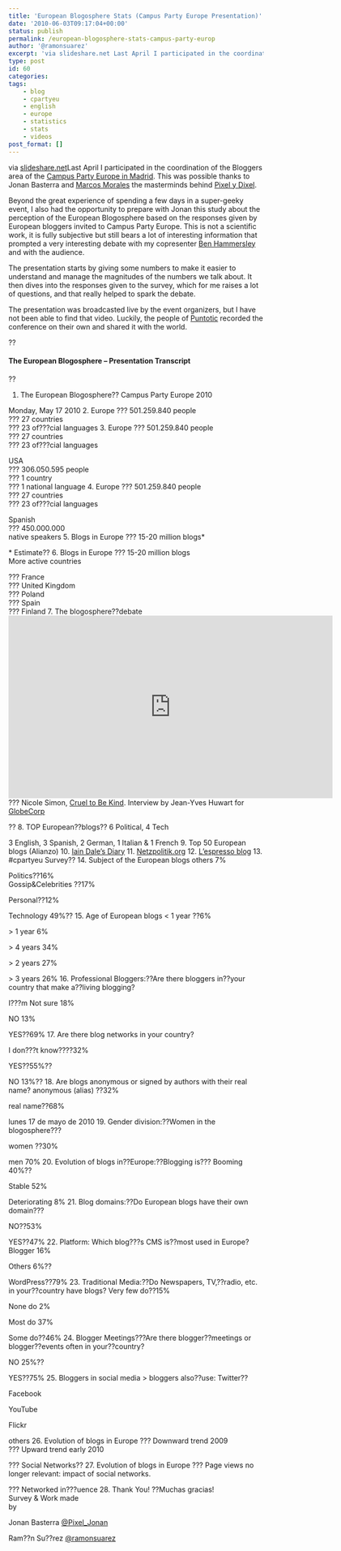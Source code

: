 ```yaml
---
title: 'European Blogosphere Stats (Campus Party Europe Presentation)'
date: '2010-06-03T09:17:04+00:00'
status: publish
permalink: /european-blogosphere-stats-campus-party-europ
author: '@ramonsuarez'
excerpt: 'via slideshare.net Last April I participated in the coordination of the Bloggers area of the Campus Party Europe in Madrid. This was possible thanks to Jonan Basterra and Marcos Morales the masterminds behind Pixel y Dixel. Beyond the great experi...'
type: post
id: 60
categories:
tags:
    - blog
    - cpartyeu
    - english
    - europe
    - statistics
    - stats
    - videos
post_format: []
---
```

via [slideshare.net](http://www.slideshare.net/pixelydixel/the-european-blogosphere)</div>Last April I participated in the coordination of the Bloggers area of the [Campus Party Europe in Madrid](http://www.campus-party.eu/home-en.html). This was possible thanks to <a>Jonan Basterra</a> and [Marcos Morales](http://es.linkedin.com/in/mdmorales) the masterminds behind [Pixel y Dixel](http://www.pixelydixel.com/).

Beyond the great experience of spending a few days in a super-geeky event, I also had the opportunity to prepare with Jonan this study about the perception of the European Blogosphere based on the responses given by European bloggers invited to Campus Party Europe. This is not a scientific work, it is fully subjective but still bears a lot of interesting information that prompted a very interesting debate with my copresenter [Ben Hammersley](http://benhammersley.com/) and with the audience.

The presentation starts by giving some numbers to make it easier to understand and manage the magnitudes of the numbers we talk about. It then dives into the responses given to the survey, which for me raises a lot of questions, and that really helped to spark the debate.

The presentation was broadcasted live by the event organizers, but I have not been able to find that video. Luckily, the people of [Puntotic](http://www.puntotic.com/2010/04/conferencia-de-ben-hammersley-en-la-campus-party-europa-sobre-la-blogosfera/) recorded the conference on their own and shared it with the world.

??

#### The European Blogosphere – Presentation Transcript

??

1. The European Blogosphere?? Campus Party Europe 2010
  
  Monday, May 17 2010
2. Europe ??? 501.259.840 people   
   ??? 27 countries   
   ??? 23 of???cial languages
3. Europe ??? 501.259.840 people   
   ??? 27 countries   
   ??? 23 of???cial languages
  
  USA   
   ??? 306.050.595 people   
   ??? 1 country   
   ??? 1 national language
4. Europe ??? 501.259.840 people   
   ??? 27 countries   
   ??? 23 of???cial languages
  
  Spanish   
   ??? 450.000.000   
   native speakers
5. Blogs in Europe ??? 15-20 million blogs\*
  
  \* Estimate??
6. Blogs in Europe ??? 15-20 million blogs   
   More active countries
  
  ??? France   
   ??? United Kingdom   
   ??? Poland   
   ??? Spain   
   ??? Finland
7. The blogosphere??debate<span class="embed-youtube" style="text-align:center; display: block;"><iframe allowfullscreen="true" class="youtube-player" height="360" sandbox="allow-scripts allow-same-origin allow-popups allow-presentation" src="https://www.youtube.com/embed/SQYFd1nOBT0?version=3&rel=1&showsearch=0&showinfo=1&iv_load_policy=1&fs=1&hl=en-US&autohide=2&wmode=transparent" style="border:0;" width="640"></iframe></span>??? Nicole Simon, [Cruel to Be Kind](http://crueltobekind.org/ "Nicole Simon's blog is Cruel to Be Kind"). Interview by Jean-Yves Huwart for [GlobeCorp](http://globecorp.biz/257/2009/why-a-true-european-blogosphere-is-not-emerging-yet-nicole-simon/ "Economics and innovation think-tank")
  
  ??
8. TOP European??blogs?? 6 Political, 4 Tech
  
  3 English, 3 Spanish, 2 German, 1 Italian & 1 French
9. Top 50 European blogs (Alianzo)
10. [Iain Dale’s Diary](http://iaindale.blogspot.com/ "Iain Dale's Diary blog")
11. [Netzpolitik.org](http://www.netzpolitik.org/ "Netzpolitik.org political blog")
12. [L’espresso blog](http://gilioli.blogautore.espresso.repubblica.it/2010/04/13/%C2%ABesta-es-verdad%C2%BB/ "L'espresso blog Piovono Rane di Alessandro Gilioli")
13. \#cpartyeu Survey??
14. Subject of the European blogs others 7%
  
  Politics??16%   
   Gossip&Celebrities ??17%
  
  Personal??12%
  
  Technology 49%??
15. Age of European blogs &lt; 1 year ??6%
  
  &gt; 1 year 6%
  
  &gt; 4 years 34%
  
  &gt; 2 years 27%
  
  &gt; 3 years 26%
16. Professional Bloggers:??Are there bloggers in??your country that make a??living blogging?
  
  I???m Not sure 18%
  
  NO 13%
  
  YES??69%
17. Are there blog networks in your country?
  
  I don???t know????32%
  
  YES??55%??
  
  NO 13%??
18. Are blogs anonymous or signed by authors with their real name? anonymous (alias) ??32%
  
  real name??68%
  
  lunes 17 de mayo de 2010
19. Gender division:??Women in the blogosphere???
  
  women ??30%
  
  men 70%
20. Evolution of blogs in??Europe:??Blogging is??? Booming 40%??
  
  Stable 52%
  
  Deteriorating 8%
21. Blog domains:??Do European blogs have their own domain???
  
  NO??53%
  
  YES??47%
22. Platform: Which blog???s CMS is??most used in Europe? Blogger 16%
  
  Others 6%??
  
  WordPress??79%
23. Traditional Media:??Do Newspapers, TV,??radio, etc. in your??country have blogs? Very few do??15%
  
  None do 2%
  
  Most do 37%
  
  Some do??46%
24. Blogger Meetings???Are there blogger??meetings or blogger??events often in your??country?
  
  NO 25%??
  
  YES??75%
25. Bloggers in social media &gt; bloggers also??use: Twitter??
  
  Facebook
  
  YouTube
  
  Flickr
  
  others
26. Evolution of blogs in Europe ??? Downward trend 2009   
   ??? Upward trend early 2010
  
  ??? Social Networks??
27. Evolution of blogs in Europe ??? Page views no longer relevant: impact of social networks.
  
  ??? Networked in???uence
28. Thank You! ??Muchas gracias!   
  Survey & Work made  
   by
  
  Jonan Basterra [@Pixel\_Jonan ](http://twitter.com/pixel_jonan "Jonan Basterra, aka Pixel")
  
  Ram??n Su??rez [@ramonsuarez](http://twitter.com/ramonsuarez "Internet marketing professional in Brussels")

</div>